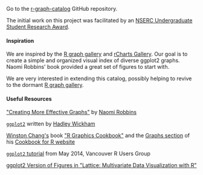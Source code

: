 Go to the [r-graph-catalog](https://github.com/jennybc/r-graph-catalog) GitHub repository.

The initial work on this project was facilitated by an [NSERC Undergraduate Student Research Award](http://www.nserc-crsng.gc.ca/students-etudiants/ug-pc/usra-brpc_eng.asp).

#### Inspiration

We are inspired by the [R graph gallery](http://rgraphgallery.blogspot.ca) and [rCharts Gallery](http://rcharts.io/gallery/). Our goal is to create a simple and organized visual index of diverse ggplot2 graphs. Naomi Robbins' book provided a great set of figures to start with.

We are very interested in extending this catalog, possibly helping to revive to the dormant [R graph gallery](http://rgraphgallery.blogspot.ca).

#### Useful Resources

["Creating More Effective Graphs"](http://www.amazon.com/Creating-Effective-Graphs-Naomi-Robbins/dp/0985911123) by [Naomi Robbins](http://www.nbr-graphs.com)

[`ggplot2`](http://ggplot2.org) written by [Hadley Wickham](http://hadley.github.io)

[Winston Chang's](https://github.com/wch) book ["R Graphics Cookbook"](http://shop.oreilly.com/product/0636920023135.do) and the [Graphs section](http://www.cookbook-r.com/Graphs/) of his [Cookbook for R website](http://www.cookbook-r.com/)

[`ggplot2` tutorial](https://github.com/jennybc/ggplot2-tutorial) from May 2014, Vancouver R Users Group

[ggplot2 Version of Figures in "Lattice: Multivariate Data Visualization with R"](http://learnr.wordpress.com/2009/08/26/ggplot2-version-of-figures-in-lattice-multivariate-data-visualization-with-r-final-part/)

